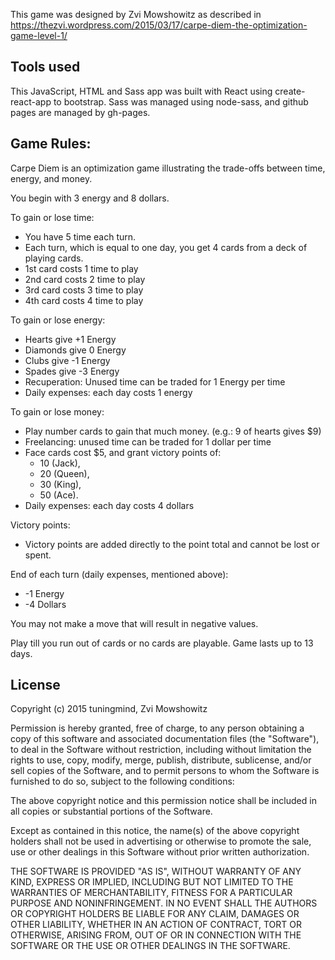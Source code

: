 This game was designed by Zvi Mowshowitz as described in https://thezvi.wordpress.com/2015/03/17/carpe-diem-the-optimization-game-level-1/

## Tools used
This JavaScript, HTML and Sass app was built with React using create-react-app to bootstrap. 
Sass was managed using node-sass, and github pages are managed by gh-pages.

## Game Rules:
Carpe Diem is an optimization game illustrating the trade-offs between time,
    energy, and money.

You begin with 3 energy and 8 dollars.

To gain or lose time:
   -  You have 5 time each turn.
   -  Each turn, which is equal to one day, you get 4 cards from a deck of playing cards.
   -  1st card costs 1 time to play
   -  2nd card costs 2 time to play
   -  3rd card costs 3 time to play
   -  4th card costs 4 time to play

To gain or lose energy:
   -  Hearts give +1 Energy
   -  Diamonds give 0 Energy
   -  Clubs give -1 Energy
   -  Spades give -3 Energy
   -  Recuperation: Unused time can be traded for 1 Energy per time
   -  Daily expenses: each day costs 1 energy

To gain or lose money:
   -  Play number cards to gain that much money. (e.g.: 9 of hearts gives $9)
   -  Freelancing: unused time can be traded for 1 dollar per time
   -  Face cards cost $5, and grant victory points of:
       *  10 (Jack),
       *  20 (Queen),
       *  30 (King),
       *  50 (Ace).
   -  Daily expenses: each day costs 4 dollars

Victory points:
   -  Victory points are added directly to the point total and cannot be lost or spent.

End of each turn (daily expenses, mentioned above):
   -  -1 Energy
   -  -4 Dollars

You may not make a move that will result in negative values.

Play till you run out of cards or no cards are playable. Game lasts up to 13 days.

## License
Copyright (c) 2015 tuningmind, Zvi Mowshowitz

Permission is hereby granted, free of charge, to any person obtaining a copy
of this software and associated documentation files (the "Software"), to deal
in the Software without restriction, including without limitation the rights
to use, copy, modify, merge, publish, distribute, sublicense, and/or sell
copies of the Software, and to permit persons to whom the Software is
furnished to do so, subject to the following conditions:

The above copyright notice and this permission notice shall be included in all
copies or substantial portions of the Software.

Except as contained in this notice, the name(s) of the above copyright holders
shall not be used in advertising or otherwise to promote the sale, use or other
dealings in this Software without prior written authorization.

THE SOFTWARE IS PROVIDED "AS IS", WITHOUT WARRANTY OF ANY KIND, EXPRESS OR
IMPLIED, INCLUDING BUT NOT LIMITED TO THE WARRANTIES OF MERCHANTABILITY,
FITNESS FOR A PARTICULAR PURPOSE AND NONINFRINGEMENT. IN NO EVENT SHALL THE
AUTHORS OR COPYRIGHT HOLDERS BE LIABLE FOR ANY CLAIM, DAMAGES OR OTHER
LIABILITY, WHETHER IN AN ACTION OF CONTRACT, TORT OR OTHERWISE, ARISING FROM,
OUT OF OR IN CONNECTION WITH THE SOFTWARE OR THE USE OR OTHER DEALINGS IN THE
SOFTWARE.
